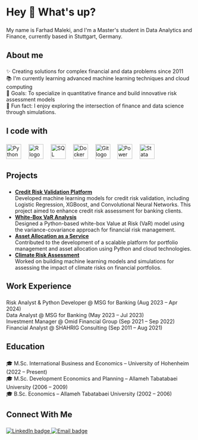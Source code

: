 <h1 align="left">Hey 👋 What's up?</h1>

###

<p align="left">My name is Farhad Maleki, and I'm a Master's student in Data Analytics and Finance, currently based in Stuttgart, Germany.</p>

###

<h2 align="left">About me</h2>

###

<p align="left">✨ Creating solutions for complex financial and data problems since 2011<br>📚 I'm currently learning advanced machine learning techniques and cloud computing<br>🎯 Goals: To specialize in quantitative finance and build innovative risk assessment models<br>🎲 Fun fact: I enjoy exploring the intersection of finance and data science through simulations.</p>

###

<h2 align="left">I code with</h2>

###

<div align="left">
  <img src="https://cdn.jsdelivr.net/gh/devicons/devicon/icons/python/python-original.svg" height="40" alt="Python logo"  />
  <img width="12" />
  <img src="https://cdn.jsdelivr.net/gh/devicons/devicon/icons/r/r-original.svg" height="40" alt="R logo"  />
  <img width="12" />
  <img src="https://cdn.jsdelivr.net/gh/devicons/devicon/icons/sqlite/sqlite-original.svg" height="40" alt="SQL logo"  />
  <img width="12" />
  <img src="https://cdn.jsdelivr.net/gh/devicons/devicon/icons/docker/docker-original.svg" height="40" alt="Docker logo"  />
  <img width="12" />
  <img src="https://cdn.jsdelivr.net/gh/devicons/devicon/icons/git/git-original.svg" height="40" alt="Git logo"  />
  <img width="12" />
  <img src="https://upload.wikimedia.org/wikipedia/commons/c/c8/Microsoft_Power_BI_Logo.svg" height="40" alt="Power BI logo" />
  <img width="12" />
  <img src="https://upload.wikimedia.org/wikipedia/commons/e/e6/Stata_logo.png" height="40" alt="Stata logo" />
</div>

###

<h2 align="left">Projects</h2>

###

<ul align="left">
  <li>
    <a href="https://github.com/yourusername/project1" target="_blank"><strong>Credit Risk Validation Platform</strong></a>  
    <br>Developed machine learning models for credit risk validation, including Logistic Regression, XGBoost, and Convolutional Neural Networks. This project aimed to enhance credit risk assessment for banking clients.
  </li>
  <li>
    <a href="https://github.com/yourusername/project2" target="_blank"><strong>White-Box VaR Analysis</strong></a>  
    <br>Designed a Python-based white-box Value at Risk (VaR) model using the variance-covariance approach for financial risk management.
  </li>
  <li>
    <a href="https://github.com/yourusername/project3" target="_blank"><strong>Asset Allocation as a Service</strong></a>  
    <br>Contributed to the development of a scalable platform for portfolio management and asset allocation using Python and cloud technologies.
  </li>
  <li>
    <a href="https://github.com/yourusername/project4" target="_blank"><strong>Climate Risk Assessment</strong></a>  
    <br>Worked on building machine learning models and simulations for assessing the impact of climate risks on financial portfolios.
  </li>
</ul>

###

<h2 align="left">Work Experience</h2>

###

<p align="left">Risk Analyst & Python Developer @ MSG for Banking (Aug 2023 – Apr 2024)<br>
Data Analyst @ MSG for Banking (May 2023 – Jul 2023)<br>
Investment Manager @ Omid Financial Group (Sep 2021 – Sep 2022)<br>
Financial Analyst @ SHAHRIG Consulting (Sep 2011 – Aug 2021)</p>

###

<h2 align="left">Education</h2>

###

<p align="left">🎓 M.Sc. International Business and Economics – University of Hohenheim (2022 – Present)<br>
🎓 M.Sc. Development Economics and Planning – Allameh Tabatabaei University (2006 – 2009)<br>
🎓 B.Sc. Economics – Allameh Tabatabaei University (2002 – 2006)</p>

###

<h2 align="left">Connect With Me</h2>

###

<div align="left">
  <a href="https://www.linkedin.com/in/farhadmaleki85" target="_blank">
    <img src="https://img.shields.io/badge/-LinkedIn-0077B5?logo=linkedin&logoColor=white&style=flat-square" alt="LinkedIn badge" />
  </a>
  <a href="mailto:farhad.maleki@uni-hohenheim.de">
    <img src="https://img.shields.io/badge/-Email-D14836?logo=gmail&logoColor=white&style=flat-square" alt="Email badge" />
  </a>
</div>
